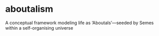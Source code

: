 # aboutalism
A conceptual framework modeling life as ‘Aboutals’—seeded by Semes within a self-organising universe
